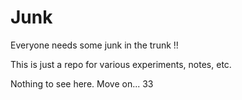 # Junk

Everyone needs some junk in the trunk !!

This is just a repo for various experiments, notes, etc. 

Nothing to see here. Move on... 33
